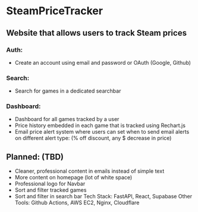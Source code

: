 # SteamPriceTracker

## Website that allows users to track Steam prices

### Auth:
- Create an account using email and password or OAuth (Google, Github)
### Search:
- Search for games in a dedicated searchbar
### Dashboard:
- Dashboard for all games tracked by a user
- Price history embedded in each game that is tracked using Rechart.js
- Email price alert system where users can set when to send email alerts on different alert type: (% off discount, any $ decrease in price)

## Planned: (TBD)
- Cleaner, professional content in emails instead of simple text
- More content on homepage (lot of white space)
- Professional logo for Navbar
- Sort and filter tracked games
- Sort and filter in search bar
Tech Stack: FastAPI, React, Supabase
Other Tools: Github Actions, AWS EC2, Nginx, Cloudflare
